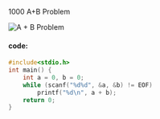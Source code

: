 1000 A+B Problem

![A + B Problem](https://raw.githubusercontent.com/wcowboy/Photos/master/ACM/1000%20A%20%2B%20B%20Problem.png?token=Ae6Xb8zQiNUQS78YVH5Wix4zGxQpeOuQks5cTHagwA%3D%3D)

#### code:

```c
#include<stdio.h>
int main() {
	int a = 0, b = 0;
	while (scanf("%d%d", &a, &b) != EOF) 
		printf("%d\n", a + b);
	return 0;
}
```

